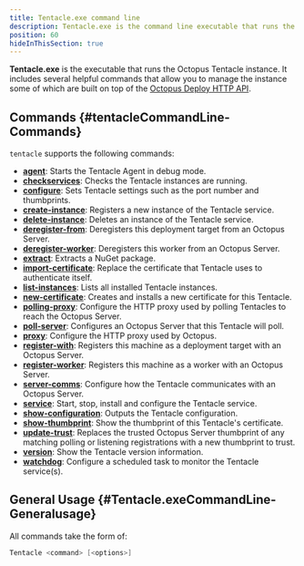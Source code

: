 ```yaml
---
title: Tentacle.exe command line
description: Tentacle.exe is the command line executable that runs the Octopus Tentacle instance.
position: 60
hideInThisSection: true
---
```


**Tentacle.exe** is the executable that runs the Octopus Tentacle instance. It includes several helpful commands that allow you to manage the instance some of which are built on top of the [Octopus Deploy HTTP API](/docs/octopus-rest-api/index.md).

## Commands {#tentacleCommandLine-Commands}

`tentacle` supports the following commands:

- **[agent](/docs/installation/tentacle.exe-command-line/agent.md)**:  Starts the Tentacle Agent in debug mode.
- **[checkservices](/docs/installation/tentacle.exe-command-line/checkservices.md)**:  Checks the Tentacle instances are running.
- **[configure](/docs/installation/tentacle.exe-command-line/configure.md)**:  Sets Tentacle settings such as the port number and thumbprints.
- **[create-instance](/docs/installation/tentacle.exe-command-line/create-instance.md)**:  Registers a new instance of the Tentacle service.
- **[delete-instance](/docs/installation/tentacle.exe-command-line/delete-instance.md)**:  Deletes an instance of the Tentacle service.
- **[deregister-from](/docs/installation/tentacle.exe-command-line/deregister-from.md)**:  Deregisters this deployment target from an Octopus Server.
- **[deregister-worker](/docs/installation/tentacle.exe-command-line/deregister-worker.md)**:  Deregisters this worker from an Octopus Server.
- **[extract](/docs/installation/tentacle.exe-command-line/extract.md)**:  Extracts a NuGet package.
- **[import-certificate](/docs/installation/tentacle.exe-command-line/import-certificate.md)**:  Replace the certificate that Tentacle uses to authenticate itself.
- **[list-instances](/docs/installation/tentacle.exe-command-line/list-instances.md)**:  Lists all installed Tentacle instances.
- **[new-certificate](/docs/installation/tentacle.exe-command-line/new-certificate.md)**:  Creates and installs a new certificate for this Tentacle.
- **[polling-proxy](/docs/installation/tentacle.exe-command-line/polling-proxy.md)**:  Configure the HTTP proxy used by polling Tentacles to reach the Octopus Server.
- **[poll-server](/docs/installation/tentacle.exe-command-line/poll-server.md)**:  Configures an Octopus Server that this Tentacle will poll.
- **[proxy](/docs/installation/tentacle.exe-command-line/proxy.md)**:  Configure the HTTP proxy used by Octopus.
- **[register-with](/docs/installation/tentacle.exe-command-line/register-with.md)**:  Registers this machine as a deployment target with an Octopus Server.
- **[register-worker](/docs/installation/tentacle.exe-command-line/register-worker.md)**:  Registers this machine as a worker with an Octopus Server.
- **[server-comms](/docs/installation/tentacle.exe-command-line/server-comms.md)**:  Configure how the Tentacle communicates with an Octopus Server.
- **[service](/docs/installation/tentacle.exe-command-line/service.md)**:  Start, stop, install and configure the Tentacle service.
- **[show-configuration](/docs/installation/tentacle.exe-command-line/show-configuration.md)**:  Outputs the Tentacle configuration.
- **[show-thumbprint](/docs/installation/tentacle.exe-command-line/show-thumbprint.md)**:  Show the thumbprint of this Tentacle's certificate.
- **[update-trust](/docs/installation/tentacle.exe-command-line/update-trust.md)**:  Replaces the trusted Octopus Server thumbprint of any matching polling or listening registrations with a new thumbprint to trust.
- **[version](/docs/installation/tentacle.exe-command-line/version.md)**:  Show the Tentacle version information.
- **[watchdog](/docs/installation/tentacle.exe-command-line/watchdog.md)**:  Configure a scheduled task to monitor the Tentacle service(s).

## General Usage {#Tentacle.exeCommandLine-Generalusage}

All commands take the form of:

```powershell
Tentacle <command> [<options>]
```
